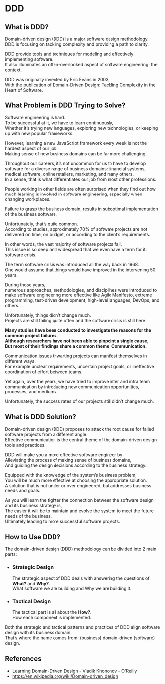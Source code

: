 # DDD

## What is DDD?

Domain-driven design (DDD) is a major software design methodology.  
DDD is focusing on tackling complexity and providing a path to clarity.

DDD provide tools and techniques for modeling and effectively implementing software.  
It also illuminates an often-overlooked aspect of software engineering: the context.

DDD was originally invented by Eric Evans in 2003,  
With the publication of Domain-Driven Design: Tackling Complexity in the Heart of Software.

## What Problem is DDD Trying to Solve?

Software engineering is hard.  
To be successful at it, we have to learn continuously,  
Whether it’s trying new languages, exploring new technologies, or keeping up with
new popular frameworks.

However, learning a new JavaScript framework every week is not the hardest aspect of our job.  
Making sense of new business domains can be far more challenging.

Throughout our careers, it’s not uncommon for us to have to develop software for a diverse range of business domains: financial systems, medical software, online retailers, marketing, and many others.  
In a sense, that is what differentiates our job from most other professions.

People working in other fields are often surprised when they find out how much learning is involved in software engineering, especially when
changing workplaces.

Failure to grasp the business domain, results in suboptimal implementation of the business software.

Unfortunately, that’s quite common.  
According to studies, approximately 70% of software projects are not delivered on time, on budget, or according to the client’s requirements.

In other words, the vast majority of software projects fail.  
This issue is so deep and widespread that we even have a term for it: software crisis.

The term software crisis was introduced all the way back in 1968.  
One would assume that things would have improved in the intervening 50 years.

During those years,  
numerous approaches, methodologies, and disciplines were introduced to make software engineering more effective like
Agile Manifesto, extreme programming, test-driven development, high-level languages, DevOps, and others.

Unfortunately, things didn’t change much.  
Projects are still failing quite often and the software crisis is still here.

**Many studies have been conducted to investigate the reasons for the common project failures.**  
**Although researchers have not been able to pinpoint a single cause,**  
**But most of their findings share a common theme: Communication.**

Communication issues thwarting projects can manifest themselves in different ways.  
For example unclear requirements, uncertain project goals, or ineffective coordination of effort between teams.

Yet again, over the years, we have tried to improve inter and intra team communication by introducing new communication opportunities, processes, and mediums.

Unfortunately, the success rates of our projects still didn’t change much.

## What is DDD Solution?

Domain-driven design (DDD) proposes to attack the root cause for failed software projects from a different angle.  
Effective communication is the central theme of the domain-driven design tools and practices.

DDD will make you a more effective software engineer by  
Alleviating the process of making sense of business domains,  
And guiding the design decisions according to the business strategy.

Equipped with the knowledge of the system’s business problem,  
You will be much more effective at choosing the appropriate solution.  
A solution that is not under or over engineered, but addresses business needs and goals.

As you will learn the tighter the connection between the software design and its business strategy is,  
The easier it will be to maintain and evolve the system to meet the future needs of the business,  
Ultimately leading to more successful software projects.

## How to Use DDD?

The domain-driven design (DDD) methodology can be divided into 2 main parts:

- ### Strategic Design

  The strategic aspect of DDD deals with answering the questions of **What?** and **Why?**.  
  What software we are building and Why we are building it.

- ### Tactical Design

  The tactical part is all about the **How?**.  
  How each component is implemented.

Both the strategic and tactical patterns and practices of DDD align software design with its business domain.  
That’s where the name comes from: (business) domain-driven (software) design.

## References

- Learning Domain-Driven Design - Vladik Khononov - O'Reilly
- https://en.wikipedia.org/wiki/Domain-driven_design
